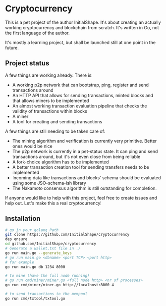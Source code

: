 # Cryptocurrency

This is a pet project of the author InitialShape. It's about creating an
actually working cryptocurrency and blockchain from scratch.
It's written in Go, not the first language of the author.

It's mostly a learning project, but shall be launched still at one point in the
future.

## Project status

A few things are working already. There is:

- A working p2p network that can bootstrap, ping, register and send
transactions around
- An HTTP API that allows for sending transactions, minted blocks and
that allows miners to be implemented
- An almost working transaction evaluation pipeline that checks the validity of
transactions within blocks
- A miner
- A tool for creating and sending transactions

A few things are still needing to be taken care of:

- The mining algorithm and verification is currently very primitive. Better ones
would be nice
- The p2p network is currently in a pet-status state. It can ping and send
transactions around, but it's not even close from being reliable
- A fork-choice algorithm has to be implemented
- A better transaction creation tool for sending transfers needs to be
implemented
- Incoming data like transactions and blocks' schema should be evaluated using
some JSO-schema-ish library
- The Nakamoto consensus algorithm is still outstanding for completion.

If anyone would like to help with this project, feel free to create issues and
help out. Let's make this a real cryptocurrency!

## Installation

```bash
# go in your golang Path
git clone https://github.com/InitialShape/cryptocurrency
dep ensure
cd github.com/InitialShape/cryptocurrency
# Generate a wallet.txt file in ./
go run main.go --generate_keys
# go run main.go <dbname> <port TCP> <port http>
# for example
go run main.go db 1234 8000

# to mine (have the full node running)
# go run cmd/miner/miner.go <full node http> <nr of processes>
go run cmd/miner/miner.go http://localhost:8000 4

# to send transactions to the mempool
go run cmd/txtool/txtool.go
```
